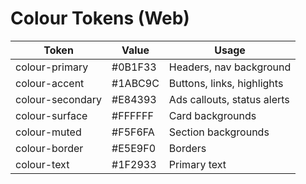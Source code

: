 # Colour Tokens (Web)

| Token | Value | Usage |
| --- | --- | --- |
| colour-primary | #0B1F33 | Headers, nav background |
| colour-accent | #1ABC9C | Buttons, links, highlights |
| colour-secondary | #E84393 | Ads callouts, status alerts |
| colour-surface | #FFFFFF | Card backgrounds |
| colour-muted | #F5F6FA | Section backgrounds |
| colour-border | #E5E9F0 | Borders |
| colour-text | #1F2933 | Primary text |

